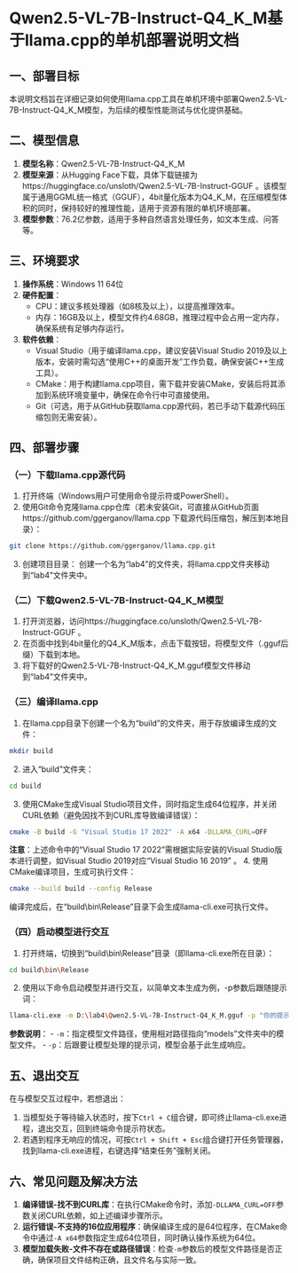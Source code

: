 # Qwen2.5-VL-7B-Instruct-Q4_K_M基于llama.cpp的单机部署说明文档
## 一、部署目标
本说明文档旨在详细记录如何使用llama.cpp工具在单机环境中部署Qwen2.5-VL-7B-Instruct-Q4_K_M模型，为后续的模型性能测试与优化提供基础。

## 二、模型信息
1. **模型名称**：Qwen2.5-VL-7B-Instruct-Q4_K_M
2. **模型来源**：从Hugging Face下载，具体下载链接为https://huggingface.co/unsloth/Qwen2.5-VL-7B-Instruct-GGUF 。该模型属于通用GGML统一格式（GGUF），4bit量化版本为Q4_K_M，在压缩模型体积的同时，保持较好的推理性能，适用于资源有限的单机环境部署。
3. **模型参数**：76.2亿参数，适用于多种自然语言处理任务，如文本生成、问答等。

## 三、环境要求
1. **操作系统**：Windows 11 64位
2. **硬件配置**：
    - CPU：建议多核处理器（如8核及以上），以提高推理效率。
    - 内存：16GB及以上，模型文件约4.68GB，推理过程中会占用一定内存，确保系统有足够内存运行。
3. **软件依赖**：
    - Visual Studio（用于编译llama.cpp，建议安装Visual Studio 2019及以上版本，安装时需勾选“使用C++的桌面开发”工作负载，确保安装C++生成工具）。
    - CMake：用于构建llama.cpp项目，需下载并安装CMake，安装后将其添加到系统环境变量中，确保在命令行中可直接使用。
    - Git（可选，用于从GitHub获取llama.cpp源代码，若已手动下载源代码压缩包则无需安装）。

## 四、部署步骤
### （一）下载llama.cpp源代码
1. 打开终端（Windows用户可使用命令提示符或PowerShell）。
2. 使用Git命令克隆llama.cpp仓库（若未安装Git，可直接从GitHub页面https://github.com/ggerganov/llama.cpp 下载源代码压缩包，解压到本地目录）：
```bash
git clone https://github.com/ggerganov/llama.cpp.git
```
3. 创建项目目录：
创建一个名为“lab4”的文件夹，将llama.cpp文件夹移动到“lab4”文件夹中。

### （二）下载Qwen2.5-VL-7B-Instruct-Q4_K_M模型
1. 打开浏览器，访问https://huggingface.co/unsloth/Qwen2.5-VL-7B-Instruct-GGUF 。
2. 在页面中找到4bit量化的Q4_K_M版本，点击下载按钮，将模型文件（.gguf后缀）下载到本地。
3. 将下载好的Qwen2.5-VL-7B-Instruct-Q4_K_M.gguf模型文件移动到“lab4”文件夹中。

### （三）编译llama.cpp
1. 在llama.cpp目录下创建一个名为“build”的文件夹，用于存放编译生成的文件：
```bash
mkdir build
```
2. 进入“build”文件夹：
```bash
cd build
```
3. 使用CMake生成Visual Studio项目文件，同时指定生成64位程序，并关闭CURL依赖（避免因找不到CURL库导致编译错误）：
```bash
cmake -B build -G "Visual Studio 17 2022" -A x64 -DLLAMA_CURL=OFF
```
**注意**：上述命令中的“Visual Studio 17 2022”需根据实际安装的Visual Studio版本进行调整，如Visual Studio 2019对应“Visual Studio 16 2019” 。
4. 使用CMake编译项目，生成可执行文件：
```bash
cmake --build build --config Release
```
编译完成后，在“build\bin\Release”目录下会生成llama-cli.exe可执行文件。

### （四）启动模型进行交互
1. 打开终端，切换到“build\bin\Release”目录（即llama-cli.exe所在目录）：
```bash
cd build\bin\Release
```
2. 使用以下命令启动模型并进行交互，以简单文本生成为例，-p参数后跟随提示词：
```bash
llama-cli.exe -m D:\lab4\Qwen2.5-VL-7B-Instruct-Q4_K_M.gguf -p "你的提示词，比如介绍下 AI"
```
**参数说明**：
    - `-m`：指定模型文件路径，使用相对路径指向“models”文件夹中的模型文件。
    - `-p`：后跟要让模型处理的提示词，模型会基于此生成响应。


## 五、退出交互
在与模型交互过程中，若想退出：
1. 当模型处于等待输入状态时，按下`Ctrl + C`组合键，即可终止llama-cli.exe进程，退出交互，回到终端命令提示符状态。
2. 若遇到程序无响应的情况，可按`Ctrl + Shift + Esc`组合键打开任务管理器，找到llama-cli.exe进程，右键选择“结束任务”强制关闭。

## 六、常见问题及解决方法
1. **编译错误-找不到CURL库**：在执行CMake命令时，添加`-DLLAMA_CURL=OFF`参数关闭CURL依赖，如上述编译步骤所示。
2. **运行错误-不支持的16位应用程序**：确保编译生成的是64位程序，在CMake命令中通过`-A x64`参数指定生成64位项目，同时确认操作系统为64位。
3. **模型加载失败-文件不存在或路径错误**：检查`-m`参数后的模型文件路径是否正确，确保项目文件结构正确，且文件名与实际一致。 
